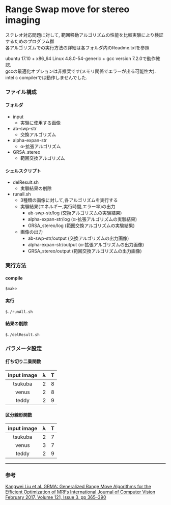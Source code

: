 # Range Swap move for stereo imaging

ステレオ対応問題に対して, 
範囲移動アルゴリズムの性能を比較実験により検証するためのプログラム群  
各アルゴリズムでの実行方法の詳細は各フォルダ内のReadme.txtを参照

ubuntu 17.10 + x86_64 Linux 4.8.0-54-generic + gcc version 7.2.0で動作確認.   
gccの最適化オプションは非推奨です(メモリ関係でエラーが出る可能性大).   
intel c compilerでは動作しませんでした.

### ファイル構成
#### フォルダ
- input 
    - 実験に使用する画像
- ab-swp-str
    - 交換アルゴリズム
- alpha-expan-str
    - α-拡張アルゴリズム
- GRSA_stereo
    - 範囲交換アルゴリズム
#### シェルスクリプト
- delResult.sh
    - 実験結果の削除
- runall.sh
    - 3種類の画像に対して,各アルゴリズムを実行する
    - 実験結果(エネルギー,実行時間,エラー率)の出力
        - ab-swp-str/log (交換アルゴリズムの実験結果)
        - alpha-expan-str/log (α-拡張アルゴリズムの実験結果)
        - GRSA_stereo/log (範囲交換アルゴリズムの実験結果)
    - 画像の出力
        - ab-swp-str/output (交換アルゴリズムの出力画像)
        - alpha-expan-str/output (α-拡張アルゴリズムの出力画像)
        - GRSA_stereo/output (範囲交換アルゴリズムの出力画像)
### 実行方法
#### compile
~~~~
$make  
~~~~
#### 実行
~~~~
$./runAll.sh
~~~~
#### 結果の削除
~~~~
$./delResult.sh
~~~~
### パラメータ設定

#### 打ち切り二乗関数
|input image|λ|T|
|:--:|--:|--:|
|tsukuba|2|8|
|venus|2|8|
|teddy|2|9|

#### 区分線形関数
|input image|λ|T|
|:--:|--:|--:|
|tsukuba|2|7|
|venus|3|7|
|teddy|2|9|
---
### 参考  
[Kangwei Liu et al.  GRMA: Generalized Range Move Algorithms for the Efficient Optimization of MRFs International Journal of Computer Vision February 2017, Volume 121, Issue 3, pp 365–390](https://link.springer.com/article/10.1007/s11263-016-0944-z)
